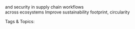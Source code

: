 and security in supply 
chain workflows  
across ecosystems
Improve sustainability 
footprint, circularity 

   Tags & Topics:
   